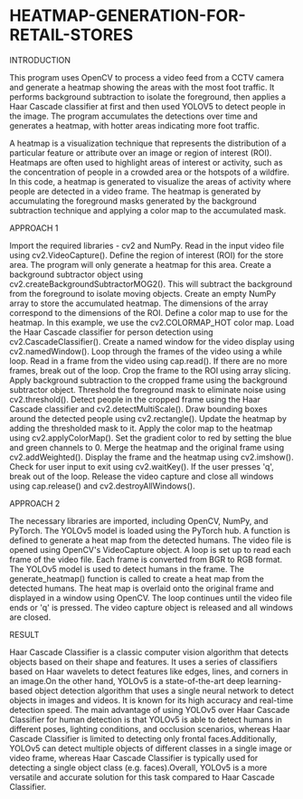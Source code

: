 # HEATMAP-GENERATION-FOR-RETAIL-STORES


INTRODUCTION

This program uses OpenCV to process a video feed from a CCTV camera and generate a heatmap showing the areas with the most foot traffic. It performs background subtraction to isolate the foreground, then applies a Haar Cascade classifier at first and then used YOLOV5 to detect people in the image. The program accumulates the detections over time and generates a heatmap, with hotter areas indicating more foot traffic.

A heatmap is a visualization technique that represents the distribution of a particular feature or attribute over an image or region of interest (ROI). Heatmaps are often used to highlight areas of interest or activity, such as the concentration of people in a crowded area or the hotspots of a wildfire. In this code, a heatmap is generated to visualize the areas of activity where people are detected in a video frame. The heatmap is generated by accumulating the foreground masks generated by the background subtraction technique and applying a color map to the accumulated mask.

APPROACH 1

Import the required libraries - cv2 and NumPy.
Read in the input video file using cv2.VideoCapture().
Define the region of interest (ROI) for the store area. The program will only generate a heatmap for this area.
Create a background subtractor object using cv2.createBackgroundSubtractorMOG2(). This will subtract the background from the foreground to isolate moving objects.
Create an empty NumPy array to store the accumulated heatmap. The dimensions of the array correspond to the dimensions of the ROI.
Define a color map to use for the heatmap. In this example, we use the cv2.COLORMAP_HOT color map.
Load the Haar Cascade classifier for person detection using cv2.CascadeClassifier().
Create a named window for the video display using cv2.namedWindow().
Loop through the frames of the video using a while loop.
Read in a frame from the video using cap.read(). If there are no more frames, break out of the loop.
Crop the frame to the ROI using array slicing.
Apply background subtraction to the cropped frame using the background subtractor object.
Threshold the foreground mask to eliminate noise using cv2.threshold().
Detect people in the cropped frame using the Haar Cascade classifier and cv2.detectMultiScale().
Draw bounding boxes around the detected people using cv2.rectangle().
Update the heatmap by adding the thresholded mask to it.
Apply the color map to the heatmap using cv2.applyColorMap().
Set the gradient color to red by setting the blue and green channels to 0.
Merge the heatmap and the original frame using cv2.addWeighted().
Display the frame and the heatmap using cv2.imshow().
Check for user input to exit using cv2.waitKey(). If the user presses 'q', break out of the loop.
Release the video capture and close all windows using cap.release() and cv2.destroyAllWindows().

APPROACH 2

The necessary libraries are imported, including OpenCV, NumPy, and PyTorch.
The YOLOv5 model is loaded using the PyTorch hub.
A function is defined to generate a heat map from the detected humans.
The video file is opened using OpenCV's VideoCapture object.
A loop is set up to read each frame of the video file.
Each frame is converted from BGR to RGB format.
The YOLOv5 model is used to detect humans in the frame.
The generate_heatmap() function is called to create a heat map from the detected humans.
The heat map is overlaid onto the original frame and displayed in a window using OpenCV.
The loop continues until the video file ends or 'q' is pressed.
The video capture object is released and all windows are closed.

RESULT

Haar Cascade Classifier is a classic computer vision algorithm that detects objects based on their shape and features. It uses a series of classifiers based on Haar wavelets to detect features like edges, lines, and corners in an image.On the other hand, YOLOv5 is a state-of-the-art deep learning-based object detection algorithm that uses a single neural network to detect objects in images and videos. It is known for its high accuracy and real-time detection speed. The main advantage of using YOLOv5 over Haar Cascade Classifier for human detection is that YOLOv5 is able to detect humans in different poses, lighting conditions, and occlusion scenarios, whereas Haar Cascade Classifier is limited to detecting only frontal faces.Additionally, YOLOv5 can detect multiple objects of different classes in a single image or video frame, whereas Haar Cascade Classifier is typically used for detecting a single object class (e.g. faces).Overall, YOLOv5 is a more versatile and accurate solution for this task compared to Haar Cascade Classifier.




